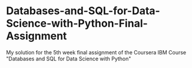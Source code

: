 # Databases-and-SQL-for-Data-Science-with-Python-Final-Assignment
My solution for the 5th week final assignment of the Coursera IBM Course "Databases and SQL for Data Science with Python"
